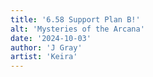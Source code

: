 ```yaml
---
title: '6.58 Support Plan B!'
alt: 'Mysteries of the Arcana'
date: '2024-10-03'
author: 'J Gray'
artist: 'Keira'
---
```

